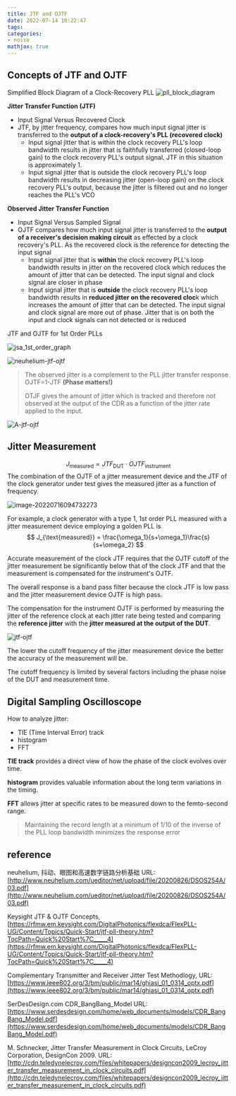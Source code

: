 ```yaml
---
title: JTF and OJTF
date: 2022-07-14 10:22:47
tags:
categories:
- noise
mathjax: true
---
```


## Concepts of JTF and OJTF

Simplified Block Diagram of a Clock-Recovery PLL
![pll_block_diagram](jtf-ojtf/pll_block_diagram.gif)


**Jitter Transfer Function (JTF)**

- Input Signal Versus Recovered Clock
- JTF, by jitter frequency, compares how much input signal jitter is transferred to the **output of a clock-recovery's PLL (recovered clock)**
  - Input signal jitter that is within the clock recovery PLL's loop bandwidth results in jitter that is faithfully transferred (closed-loop gain) to the clock recovery PLL's output signal. JTF in this situation is approximately 1.
  - Input signal jitter that is outside the clock recovery PLL's loop bandwidth results in decreasing jitter (open-loop gain) on the clock recovery PLL's output, because the jitter is filtered out and no longer reaches the PLL's VCO

**Observed Jitter Transfer Function**

- Input Signal Versus Sampled Signal
- OJTF compares how much input signal jitter is transferred to the **output of a receiver's decision making circuit** as effected by a clock recovery's PLL. As the recovered clock is the reference for detecting the input signal
  - Input signal jitter that is **within** the clock recovery PLL's loop bandwidth results in jitter on the recovered clock which reduces the amount of jitter that can be detected. The input signal and clock signal are closer in phase
  - Input signal jitter that is **outside** the clock recovery PLL's loop bandwidth results in **reduced jitter on the recovered cloc**k which increases the amount of jitter that can be detected. The input signal and clock signal are more out of phase. Jitter that is on both the input and clock signals can not detected or is reduced

JTF and OJTF for 1st Order PLLs

![jsa_1st_order_graph](jtf-ojtf/jsa_1st_order_graph.png)

![neuhelium-jtf-ojtf](jtf-ojtf/neuhelium-jtf-ojtf.png)

> The observed jitter is a complement to the PLL jitter transfer response OJTF=1-JTF **(Phase matters!)**
>
> OTJF gives the amount of jitter which is tracked and therefore not observed at the output of the CDR as a function of the jitter rate applied to the input.


![A-jtf-ojtf](jtf-ojtf/A-jtf-ojtf.png)

## Jitter Measurement

$$
J_{\text{measured}} = JTF_{\text{DUT}} \cdot OJTF_{\text{instrument}}
$$
The combination of the OJTF of a jitter measurement device and the JTF of the clock generator under test gives the measured jitter as a function of frequency.

![image-20220716094732273](jtf-ojtf/image-20220716094732273.png)

For example, a clock generator with a type 1, 1st order PLL measured with a jitter measurement device employing a golden PLL is
$$
J_{\text{measured}} = \frac{\omega_1}{s+\omega_1}\frac{s}{s+\omega_2}
$$

Accurate measurement of the clock JTF requires that the OJTF cutoff of the jitter measurement be significantly below that of the clock JTF and that the measurement is compensated for the instrument's OJTF.

The overall response is a band pass filter because the clock JTF is low pass and the jitter measurement device OJTF is high pass.

The compensation for the instrument OJTF is performed by measuring the jitter of the reference clock at each jitter rate being tested and comparing the **reference jitter** with the **jitter measured at the output of the DUT**.

![jtf-ojtf](jtf-ojtf/jit_resp.png)

The lower the cutoff frequency of the jitter measurement device the better the accuracy of the measurement will be.

The cutoff frequency is limited by several factors including the phase noise of the DUT and measurement time.

## Digital Sampling Oscilloscope

How to analyze jitter:

- TIE (Time Interval Error) track
- histogram
- FFT

**TIE track** provides a direct view of how the phase of the clock evolves over time.

**histogram** provides valuable information about the long term variations in the timing.

**FFT** allows jitter at specific rates to be measured down to the femto-second range.

> Maintaining the record length at a minimum of $1/10$ of the inverse of the PLL loop bandwidth minimizes the response error

## reference

neuhelium, 抖动、眼图和高速数字链路分析基础 URL: [http://www.neuhelium.com/ueditor/net/upload/file/20200826/DSOS254A/03.pdf](http://www.neuhelium.com/ueditor/net/upload/file/20200826/DSOS254A/03.pdf)

Keysight JTF & OJTF Concepts, [https://rfmw.em.keysight.com/DigitalPhotonics/flexdca/FlexPLL-UG/Content/Topics/Quick-Start/jtf-pll-theory.htm?TocPath=Quick%20Start%7C_____4](https://rfmw.em.keysight.com/DigitalPhotonics/flexdca/FlexPLL-UG/Content/Topics/Quick-Start/jtf-pll-theory.htm?TocPath=Quick%20Start%7C_____4)

Complementary Transmitter and Receiver Jitter Test Methodlogy, URL: [https://www.ieee802.org/3/bm/public/mar14/ghiasi_01_0314_optx.pdf](https://www.ieee802.org/3/bm/public/mar14/ghiasi_01_0314_optx.pdf)

SerDesDesign.com CDR_BangBang_Model URL: [https://www.serdesdesign.com/home/web_documents/models/CDR_BangBang_Model.pdf](https://www.serdesdesign.com/home/web_documents/models/CDR_BangBang_Model.pdf)

M. Schnecker, Jitter Transfer Measurement in Clock Circuits, LeCroy Corporation, DesignCon 2009. URL: [http://cdn.teledynelecroy.com/files/whitepapers/designcon2009_lecroy_jitter_transfer_measurement_in_clock_circuits.pdf](http://cdn.teledynelecroy.com/files/whitepapers/designcon2009_lecroy_jitter_transfer_measurement_in_clock_circuits.pdf)